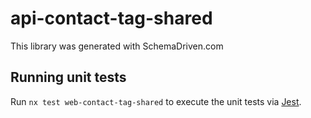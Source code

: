 
# api-contact-tag-shared

This library was generated with SchemaDriven.com

## Running unit tests

Run `nx test web-contact-tag-shared` to execute the unit tests via [Jest](https://jestjs.io).

